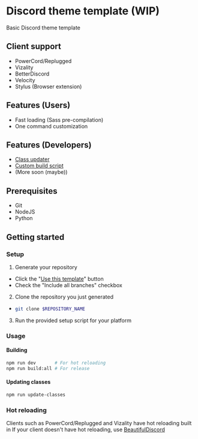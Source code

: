 # Discord theme template (WIP)
Basic Discord theme template

## Client support
- PowerCord/Replugged
- Vizality
- BetterDiscord
- Velocity
- Stylus (Browser extension)

## Features (Users)
- Fast loading (Sass pre-compilation)
- One command customization

## Features (Developers)
- [Class updater](./scripts/update-classes.py)
- [Custom build script](./scripts/build/)
- (More soon (maybe))

## Prerequisites
- Git
- NodeJS
- Python

## Getting started
### Setup
1. Generate your repository
  - Click the "[Use this template](https://github.com/wathhr/theme-template/generate)" button
  - Check the "Include all branches" checkbox

2. Clone the repository you just generated
  - ```sh
    git clone $REPOSITORY_NAME
    ```

3. Run the provided setup script for your platform

### Usage
#### Building
```sh
npm run dev       # For hot reloading
npm run build:all # For release
```

#### Updating classes
```sh
npm run update-classes
```

### Hot reloading
Clients such as PowerCord/Replugged and Vizality have hot reloading built in
If your client doesn't have hot reloading, use [BeautifulDiscord](https://github.com/leovoel/BeautifulDiscord)
